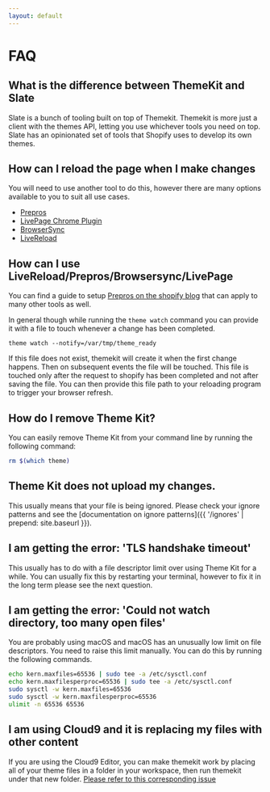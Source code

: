 ```yaml
---
layout: default
---
```

# FAQ

## What is the difference between ThemeKit and Slate

Slate is a bunch of tooling built on top of Themekit. Themekit is more just a client
with the themes API, letting you use whichever tools you need on top. Slate has
an opinionated set of tools that Shopify uses to develop its own themes.

## How can I reload the page when I make changes

You will need to use another tool to do this, however there are many options available
to you to suit all use cases.

- [Prepros](https://prepros.io/)
- [LivePage Chrome Plugin](https://chrome.google.com/webstore/detail/livepage/pilnojpmdoofaelbinaeodfpjheijkbh?hl=en-US)
- [BrowserSync](https://www.browsersync.io/)
- [LiveReload](http://livereload.com/)

## How can I use LiveReload/Prepros/Browsersync/LivePage

You can find a guide to setup [Prepros on the shopify blog](https://www.shopify.com/partners/blog/live-reload-shopify-sass)
that can apply to many other tools as well.

In general though while running the `theme watch` command you can provide it with a
file to touch whenever a change has been completed.

```
theme watch --notify=/var/tmp/theme_ready
```

If this file does not exist, themekit will create it when the first change
happens. Then on subsequent events the file will be touched. This file is touched
only after the request to shopify has been completed and not after saving the file.
You can then provide this file path to your reloading program to trigger your browser
refresh.

## How do I remove Theme Kit?

You can easily remove Theme Kit from your command line by running the following
command:

```bash
rm $(which theme)
```

## Theme Kit does not upload my changes.

This usually means that your file is being ignored. Please check your ignore
patterns and see the [documentation on ignore patterns]({{ '/ignores' | prepend: site.baseurl }}).

## I am getting the error: 'TLS handshake timeout'

This usually has to do with a file descriptor limit over using Theme Kit for a
while. You can usually fix this by restarting your terminal, however to fix it
in the long term please see the next question.

## I am getting the error: 'Could not watch directory, too many open files'

You are probably using macOS and macOS has an unusually low limit on file descriptors.
You need to raise this limit manually. You can do this by running the following
commands.

```bash
echo kern.maxfiles=65536 | sudo tee -a /etc/sysctl.conf
echo kern.maxfilesperproc=65536 | sudo tee -a /etc/sysctl.conf
sudo sysctl -w kern.maxfiles=65536
sudo sysctl -w kern.maxfilesperproc=65536
ulimit -n 65536 65536
```

## I am using Cloud9 and it is replacing my files with other content

If you are using the Cloud9 Editor, you can make themekit work by placing all of
your theme files in a folder in your workspace, then run themekit under that new
folder. [Please refer to this corresponding issue](https://github.com/Shopify/themekit/issues/416)
